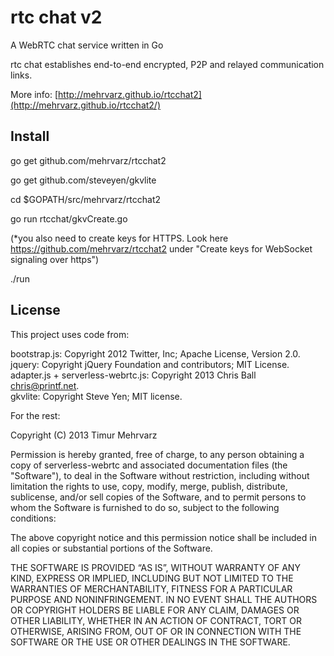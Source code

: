 rtc chat v2
===========

A WebRTC chat service written in Go

rtc chat establishes end-to-end encrypted, P2P and relayed communication links.

More info: [http://mehrvarz.github.io/rtcchat2](http://mehrvarz.github.io/rtcchat2/)

Install
-------

go get github.com/mehrvarz/rtcchat2

go get github.com/steveyen/gkvlite

cd $GOPATH/src/mehrvarz/rtcchat2

go run rtcchat/gkvCreate.go

(*you also need to create keys for HTTPS. Look here https://github.com/mehrvarz/rtcchat2 
under "Create keys for WebSocket signaling over https")

./run


License
-------

This project uses code from:

bootstrap.js: Copyright 2012 Twitter, Inc; Apache License, Version 2.0.<br/>
jquery: Copyright jQuery Foundation and contributors; MIT License.<br/>
adapter.js + serverless-webrtc.js: Copyright 2013 Chris Ball <chris@printf.net>.<br/>
gkvlite: Copyright Steve Yen; MIT license.<br/>

For the rest:

Copyright (C) 2013 Timur Mehrvarz

Permission is hereby granted, free of charge, to any person obtaining a
copy of serverless-webrtc and associated documentation files (the "Software"),
to deal in the Software without restriction, including without limitation the
rights to use, copy, modify, merge, publish, distribute, sublicense, and/or
sell copies of the Software, and to permit persons to whom the Software is
furnished to do so, subject to the following conditions:

The above copyright notice and this permission notice shall be included in
all copies or substantial portions of the Software.

THE SOFTWARE IS PROVIDED “AS IS”, WITHOUT WARRANTY OF ANY KIND, EXPRESS OR
IMPLIED, INCLUDING BUT NOT LIMITED TO THE WARRANTIES OF MERCHANTABILITY,
FITNESS FOR A PARTICULAR PURPOSE AND NONINFRINGEMENT. IN NO EVENT SHALL THE
AUTHORS OR COPYRIGHT HOLDERS BE LIABLE FOR ANY CLAIM, DAMAGES OR OTHER
LIABILITY, WHETHER IN AN ACTION OF CONTRACT, TORT OR OTHERWISE, ARISING FROM,
OUT OF OR IN CONNECTION WITH THE SOFTWARE OR THE USE OR OTHER DEALINGS IN
THE SOFTWARE.

